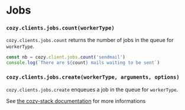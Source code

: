 # Jobs

### `cozy.clients.jobs.count(workerType)`

`cozy.clients.jobs.count` returns the number of jobs in the queue for `workerType`.

```javascript
const nb = cozy.client.jobs.count('sendmail')
console.log(`There are ${count} mails waiting to be sent`)
```

### `cozy.clients.jobs.create(workerType, arguments, options)`

`cozy.clients.jobs.create` enqueues a job in the queue for `workerType`.

See [the cozy-stack documentation](https://cozy.github.io/cozy-stack/jobs.html#post-jobsqueueworker-type) for more informations
